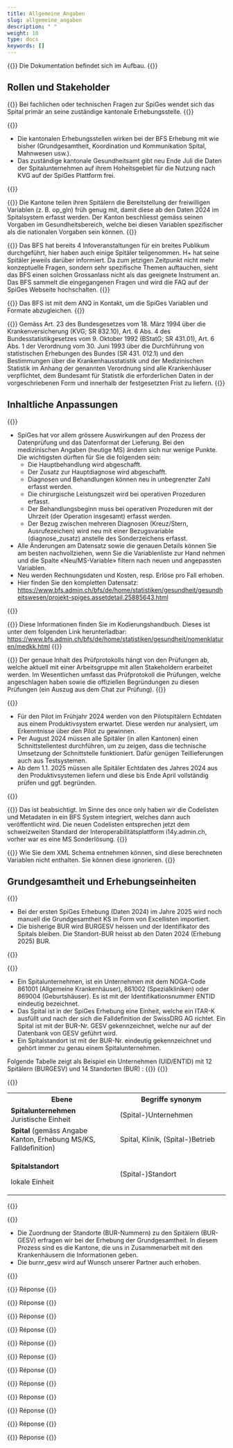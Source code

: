 ```yaml
---
title: Allgemeine Angaben 
slug: allgemeine_angaben
description: " "
weight: 10
type: docs
keywords: []
---
```


{{<alert color="info">}}
Die Dokumentation befindet sich im Aufbau.
{{</alert>}}

## Rollen und Stakeholder

{{<collapsible title="Wen kontaktiert das Spital, wenn es inhaltliche Fragen betreffend der SpiGes Erhebung hat?">}}
Bei fachlichen oder technischen Fragen zur SpiGes wendet sich das Spital primär an seine zuständige kantonale Erhebungsstelle.
{{</collapsible>}}

{{<collapsible title="Wie sieht die Rolle der Kantone, insbesondere der kantonalen Erhebungspartner, zukünftig aus?">}}
<ul>
	<li> Die kantonalen Erhebungsstellen wirken bei der BFS Erhebung mit wie bisher (Grundgesamtheit, Koordination und Kommunikation Spital, Mahnwesen usw.). </li>
	<li> Das zuständige kantonale Gesundheitsamt gibt neu Ende Juli die Daten der Spitalunternehmen auf ihrem Hoheitsgebiet für die Nutzung nach KVG auf der SpiGes Plattform frei. </li>
</ul>
{{</collapsible>}}

{{<collapsible title="Es gibt in SpiGes freiwillige Variablen, welche gemäss Vorgabe des Kantons ausgefüllt werden können. Bis wann muss der Kanton den Betrieben bzw. dem BFS mitteilen, welche Variablen ausgefüllt werden sollen. Ist der Kanton hier frei in der Entscheidung, welche freiwilligen Elemente ausgefüllt werden müssen?">}}
Die Kantone teilen ihren Spitälern die Bereitstellung der freiwilligen Variablen (z. B. op_gln) früh genug mit, damit diese ab den Daten 2024 im Spitalsystem erfasst werden. Der Kanton beschliesst gemäss seinen Vorgaben im Gesundheitsbereich, welche bei diesen Variablen spezifischer als die nationalen Vorgaben sein können.
{{</collapsible>}}

{{<collapsible title="Die Spitäler wünschen sich eine Informationsveranstaltung, damit sie einen besseren Überblick über die bevorstehenden Anforderungen erhalten. Ist eine solche vom BFS geplant?">}}
Das BFS hat bereits 4 Infoveranstaltungen für ein breites Publikum durchgeführt, hier haben auch einige Spitäler teilgenommen. H+ hat seine Spitäler jeweils darüber informiert. Da zum jetzigen Zeitpunkt nicht mehr konzeptuelle Fragen, sondern sehr spezifische Themen auftauchen, sieht das BFS einen solchen Grossanlass nicht als das geeignete Instrument an. Das BFS sammelt die eingegangenen Fragen und wird die FAQ auf der SpiGes Webseite hochschalten.
{{</collapsible>}}

{{<collapsible title="Können künftig auch die Anforderungen des ANQ mit dem XML-File erfüllt werden?">}}
Das BFS ist mit dem ANQ in Kontakt, um die SpiGes Variablen und Formate abzugleichen.
{{</collapsible>}}

{{<collapsible title="Können Sie mir die gesetzliche Grundlage nennen, die die Krankenhäuser verpflichtet, die Statistik zu übermitteln?">}}
Gemäss Art. 23 des Bundesgesetzes vom 18. März 1994 über die Krankenversicherung (KVG; SR 832.10), Art. 6 Abs. 4 des Bundesstatistikgesetzes vom 9. Oktober 1992 (BStatG; SR 431.01), Art. 6 Abs. 1 der Verordnung vom 30. Juni 1993 über die Durchführung von statistischen Erhebungen des Bundes (SR 431. 012.1) und den Bestimmungen über die Krankenhausstatistik und der Medizinischen Statistik im Anhang der genannten Verordnung sind alle Krankenhäuser verpflichtet, dem Bundesamt für Statistik die erforderlichen Daten in der vorgeschriebenen Form und innerhalb der festgesetzten Frist zu liefern.
{{</collapsible>}}

## Inhaltliche Anpassungen

{{<collapsible title="Welche Variablen ändern sich mit SpiGes?">}}
<ul>
<li> SpiGes hat vor allem grössere Auswirkungen auf den Prozess der Datenprüfung und das Datenformat der Lieferung. Bei den medizinischen Angaben (heutige MS) ändern sich nur wenige Punkte. Die wichtigsten dürften für Sie die folgenden sein:
<ul>
<li>	Die Hauptbehandlung wird abgeschafft. </li>
<li>	Der Zusatz zur Hauptdiagnose wird abgeschafft. </li>
<li>	Diagnosen und Behandlungen können neu in unbegrenzter Zahl erfasst werden. </li>
<li>	Die chirurgische Leistungszeit wird bei operativen Prozeduren erfasst. </li>
<li>	Der Behandlungsbeginn muss bei operativen Prozeduren mit der Uhrzeit (der Operation insgesamt) erfasst werden.  </li>
<li>	Der Bezug zwischen mehreren Diagnosen (Kreuz/Stern, Ausrufezeichen) wird neu mit einer Bezugsvariable (diagnose_zusatz) anstelle des Sonderzeichens erfasst. </li>
</ul>
</li>

<li> Alle Änderungen am Datensatz sowie die genauen Details können Sie am besten nachvollziehen, wenn Sie die Variablenliste zur Hand nehmen und die Spalte «Neu/MS-Variable» filtern nach neuen und angepassten Variablen. </li>

<li> Neu werden Rechnungsdaten und Kosten, resp. Erlöse pro Fall erhoben. </li>

<li> Hier finden Sie den kompletten Datensatz:  <a href="https://www.bfs.admin.ch/bfs/de/home/statistiken/gesundheit/gesundheitswesen/projekt-spiges.assetdetail.25885643.html"> https://www.bfs.admin.ch/bfs/de/home/statistiken/gesundheit/gesundheitswesen/projekt-spiges.assetdetail.25885643.html </a>
</li>
</ul>
{{</collapsible>}}

{{<collapsible title="Welche Auswirkungen hat SpiGes auf die Kodierrichtlinien?">}}
Diese Informationen finden Sie im Kodierungshandbuch. Dieses ist unter dem folgenden Link herunterladbar: <a href="https://www.bfs.admin.ch/bfs/de/home/statistiken/gesundheit/nomenklaturen/medkk.html"> https://www.bfs.admin.ch/bfs/de/home/statistiken/gesundheit/nomenklaturen/medkk.html </a>
{{</collapsible>}}

{{<collapsible title="Was ist der Inhalt des nationalen Prüfprotokolls?">}}
Der genaue Inhalt des Prüfprotokolls hängt von den Prüfungen ab, welche aktuell mit einer Arbeitsgruppe mit allen Stakeholdern erarbeitet werden. Im Wesentlichen umfasst das Prüfprotokoll die Prüfungen, welche angeschlagen haben sowie die offiziellen Begründungen zu diesen Prüfungen (ein Auszug aus dem Chat zur Prüfung).
{{</collapsible>}}

{{<collapsible title="Die Pilotspitäler werden bereits im Frühjahr 2024 einen ersten «Datensatz» erstellen können. Andere Kantone stellen die Anforderung, bis September ein erstes XML-Datenfile abzugeben. Werden bei diesen Abgaben Echtdaten aus einem Produktivsystem erwartet, oder reichen Testdaten aus einem Testsystem aus? Anders gefragt: Beginnt die «richtige» Auswertung erst mit dem Jahre 2025, oder will das BFS auch schon Echtdaten aus 2024 auswerten?">}}
<ul>
<li>	Für den Pilot im Frühjahr 2024 werden von den Pilotspitälern Echtdaten aus einem Produktivsystem erwartet. Diese werden nur analysiert, um Erkenntnisse über den Pilot zu gewinnen. </li>
<li>	Per August 2024 müssen alle Spitäler (in allen Kantonen) einen Schnittstellentest durchführen, um zu zeigen, dass die technische Umsetzung der Schnittstelle funktioniert. Dafür genügen Teillieferungen auch aus Testsystemen. </li>
<li>	Ab dem 1.1. 2025 müssen alle Spitäler Echtdaten des Jahres 2024 aus den Produktivsystemen liefern und diese bis Ende April vollständig prüfen und ggf. begründen. </li>
</ul>
{{</collapsible>}}

{{<collapsible title="Vertauschte Werte: Uns ist aufgefallen, dass bei ein paar Variablen die Werte anders gegenüber der MS-Statistik sind. Als Beispiel gibt es hier den Vitalwert. MS-Statistik: 0 = totgeboren und 1 = lebendgeboren. Spiges (genau andersrum): 0 = Lebendgeburt und 1 = Totgeburt. Andere Beispiele wären hier die Schulbildung oder der Zivilstand. Das ist aus unserer Sicht nicht optimal und wir würden gerne wissen, ob dies beabsichtigt ist, und wenn ja, warum?">}}
Das ist beabsichtigt. Im Sinne des once only haben wir die Codelisten und Metadaten in ein BFS System integriert, welches dann auch veröffentlicht wird. Die neuen Codelisten entsprechen jetzt dem schweizweiten Standard der Interoperabilitätsplattform i14y.admin.ch, vorher war es eine MS Sonderlösung.
{{</collapsible>}}

{{<collapsible title="Berechnete Werte: In der Variablenliste gibt es einige Zeilen die «ausgegraut» sind mit der Bemerkung «berechnet» (Beispiel uid). Heisst das, wir liefern sie im XML leer mit und das BFS wird diese berechnen und eintragen? Oder liefern wir diese Werte gar nicht mit und ignorieren sie? ">}}
Wie Sie dem XML Schema entnehmen können, sind diese berechneten Variablen nicht enthalten. Sie können diese ignorieren.
{{</collapsible>}}

## Grundgesamtheit und Erhebungseinheiten

{{<collapsible title="Wird bei der Einführung von SpiGes bzw. zum Zeitpunkt der Definition der Grundgesamtheit für die erste SpiGes-Erhebung noch mit den herkömmlichen «Spitallisten» oder bereits mit SpiReg gearbeitet?">}}
<ul>
<li>	Bei der ersten SpiGes Erhebung (Daten 2024) im Jahre 2025 wird noch manuell die Grundgesamtheit KS in Form von Excellisten importiert. </li>
<li>	Die bisherige BUR wird BURGESV heissen und der Identifikator des Spitals bleiben. Die Standort-BUR heisst ab den Daten 2024 (Erhebung 2025) BUR. </li>
</ul>
{{</collapsible>}}


{{<collapsible title="Was ist der Unterschied zwischen einem Spitalunternehmen, einem Spital und einem Spitalstandort?">}}
<ul>
<li>	Ein Spitalunternehmen, ist ein Unternehmen mit dem NOGA-Code 861001 (Allgemeine Krankenhäuser), 861002 (Spezialkliniken) oder 869004 (Geburtshäuser). Es ist mit der Identifikationsnummer ENTID eindeutig bezeichnet. </li>
<li>	Das Spital ist in der SpiGes Erhebung eine Einheit, welche ein ITAR-K ausfüllt und nach der sich die Falldefinition der SwissDRG AG richtet. Ein Spital ist mit der BUR-Nr. GESV gekennzeichnet, welche nur auf der Datenbank von GESV geführt wird. </li>
<li>	Ein Spitalstandort ist mit der BUR-Nr. eindeutig gekennzeichnet und gehört immer zu genau einem Spitalunternehmen. </li>
</ul>
Folgende Tabelle zeigt als Beispiel ein Unternehmen (UID/ENTID) mit 12 Spitälern (BURGESV) und 14 Standorten (BUR) :
{{<insertImage image="tableauFAQ1.png"  class="taille">}}
{{</collapsible>}}

{{<collapsible title="Welche Begriffe werden in der SpiGes Erhebung synonym für Spitalunternehmen, Spital und Spitalstandort verwendet?">}}
<table style="width:100%">
  <tr>
    <th style="width:50%"> Ebene </div></th>
    <th> Begriffe synonym </th>
  </tr>
  <tr>
    <td> <b> Spitalunternehmen </b> <br /> 
	Juristische Einheit 
 </td>
    <td> (Spital-)Unternehmen </td>
  </tr>
  <tr>
    <td> <b> Spital </b> (gemäss Angabe Kanton, Erhebung MS/KS, Falldefinition) </td>
    <td> Spital, Klinik, (Spital-)Betrieb </td>
  </tr>
  <tr>
    <td> <p> <b> Spitalstandort </b> </p>
	<p> lokale Einheit </p> </td>
    <td> (Spital-)Standort </td>
  </tr>
</table>
{{</collapsible>}}

{{<collapsible title="Wie wird festgestellt, zu welchem Spital (burnr_gesv) ein Standort (burnr) gehört?">}}
<ul>
<li>	Die Zuordnung der Standorte (BUR-Nummern) zu den Spitälern (BUR-GESV) erfragen wir bei der Erhebung der Grundgesamtheit. In diesem Prozess sind es die Kantone, die uns in Zusammenarbeit mit den Krankenhäusern die Informationen geben. </li>
<li>	Die burnr_gesv wird auf Wunsch unserer Partner auch erhoben. </li>
</ul>
{{</collapsible>}}

{{<collapsible title="question">}}
Réponse
{{</collapsible>}}

{{<collapsible title="question">}}
Réponse
{{</collapsible>}}

{{<collapsible title="question">}}
Réponse
{{</collapsible>}}

{{<collapsible title="question">}}
Réponse
{{</collapsible>}}

{{<collapsible title="question">}}
Réponse
{{</collapsible>}}

{{<collapsible title="question">}}
Réponse
{{</collapsible>}}

{{<collapsible title="question">}}
Réponse
{{</collapsible>}}

{{<collapsible title="question">}}
Réponse
{{</collapsible>}}

{{<collapsible title="question">}}
Réponse
{{</collapsible>}}

{{<collapsible title="question">}}
Réponse
{{</collapsible>}}

{{<collapsible title="question">}}
Réponse
{{</collapsible>}}

{{<collapsible title="question">}}
Réponse
{{</collapsible>}}